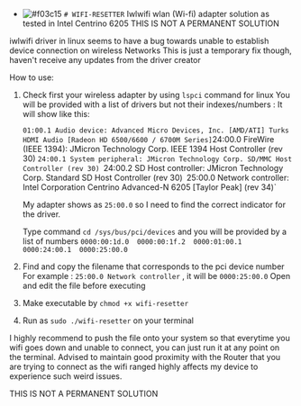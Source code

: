 - ![#f03c15](https://via.placeholder.com/15/f03c15/000000?text=+) `# WIFI-RESETTER` 
Iwlwifi wlan (Wi-fi) adapter solution as tested in Intel Centrino 6205 
THIS IS NOT A PERMANENT SOLUTION

iwlwifi driver in linux seems to have a bug towards unable to establish device connection on wireless Networks
This is just a temporary fix though, haven't receive any updates from the driver creator

How to use:

1. Check first your wireless adapter  by using  `lspci` command for linux
   You will be provided with a list of drivers but not their indexes/numbers :
   It will show like this:

    ` 01:00.1 Audio device: Advanced Micro Devices, Inc. [AMD/ATI] Turks HDMI Audio [Radeon HD 6500/6600 / 6700M Series]
     `24:00.0 FireWire (IEEE 1394): JMicron Technology Corp. IEEE 1394 Host Controller (rev 30)
     `24:00.1 System peripheral: JMicron Technology Corp. SD/MMC Host Controller (rev 30)
     `24:00.2 SD Host controller: JMicron Technology Corp. Standard SD Host Controller (rev 30)`
     `25:00.0 Network controller: Intel Corporation Centrino Advanced-N 6205 [Taylor Peak] (rev 34)`
 
      My adapter shows as `25:00.0` so I need to find the correct indicator for the driver.
      
      Type command `cd /sys/bus/pci/devices` and you will be provided by a list of numbers
      `0000:00:1d.0  0000:00:1f.2  0000:01:00.1  0000:24:00.1  0000:25:00.0`
  
2. Find and copy the filename that corresponds to the pci device number
   For example : `25:00.0 Network controller` , it will be `0000:25:00.0`
   Open and edit the file before executing
   
3. Make executable by `chmod +x wifi-resetter`
 
4. Run as `sudo ./wifi-resetter` on your terminal

I highly recommend to push the file onto your system so that everytime you wifi goes down and unable to connect, you can just run it at any point on the terminal.
Advised to maintain good proximity with the Router that you are trying to connect as the wifi ranged highly affects my device to experience such weird issues. 

THIS IS NOT A PERMANENT SOLUTION



